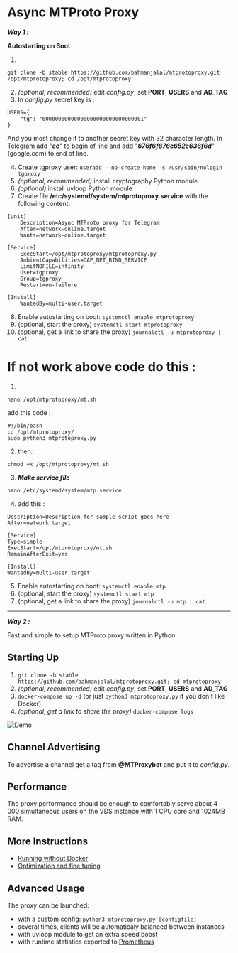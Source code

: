 # Async MTProto Proxy #
***Way 1 :***

**Autostarting on Boot**

1.
```
git clone -b stable https://github.com/bahmanjalal/mtprotoproxy.git /opt/mtprotoproxy; cd /opt/mtprotoproxy
```
2. *(optional, recommended)* edit *config.py*, set **PORT**, **USERS** and **AD_TAG**
3. In *config.py* secret key is :
```
USERS={
    "tg": "00000000000000000000000000000001"
}
```
And you most change it to another secret key with 32 character length. In Telegram add "***ee***" to begin of line and add "***676f6f676c652e636f6d***" (google.com) to end of line.

4. Create tgproxy user: `useradd --no-create-home -s /usr/sbin/nologin tgproxy`
5. *(optional, recommended)* install cryptography Python module
6. *(optional)* install uvloop Python module
7. Create file **/etc/systemd/system/mtprotoproxy.service** with the following content:

```
[Unit]
    Description=Async MTProto proxy for Telegram
    After=network-online.target
    Wants=network-online.target

[Service]
    ExecStart=/opt/mtprotoproxy/mtprotoproxy.py
    AmbientCapabilities=CAP_NET_BIND_SERVICE
    LimitNOFILE=infinity
    User=tgproxy
    Group=tgproxy
    Restart=on-failure

[Install]
    WantedBy=multi-user.target
```

8. Enable autostarting on boot: `systemctl enable mtprotoproxy`
9. (optional, start the proxy) `systemctl start mtprotoproxy`
10. (optional, get a link to share the proxy) `journalctl -u mtprotoproxy | cat`

# If not work above code do this : #


1.

```
nano /opt/mtprotoproxy/mt.sh
```

add this code :

```
#!/bin/bash
cd /opt/mtprotoproxy/
sudo python3 mtprotoproxy.py
```
2. then:
```
chmod +x /opt/mtprotoproxy/mt.sh
```
3. ***Make service file***
```
nano /etc/systemd/system/mtp.service
```

4. add this :

```
Description=Description for sample script goes here
After=network.target

[Service]
Type=simple
ExecStart=/opt/mtprotoproxy/mt.sh
RemainAfterExit=yes

[Install]
WantedBy=multi-user.target
```

5. Enable autostarting on boot: `systemctl enable mtp`
6. (optional, start the proxy) `systemctl start mtp`
7. (optional, get a link to share the proxy) `journalctl -u mtp | cat`
  
  
    
-----------------------------------------------------------------------
  
  
    
***Way 2 :***

Fast and simple to setup MTProto proxy written in Python.

## Starting Up ##
    
1. `git clone -b stable https://github.com/bahmanjalal/mtprotoproxy.git; cd mtprotoproxy`
2. *(optional, recommended)* edit *config.py*, set **PORT**, **USERS** and **AD_TAG**
3. `docker-compose up -d` (or just `python3 mtprotoproxy.py` if you don't like Docker)
4. *(optional, get a link to share the proxy)* `docker-compose logs`

![Demo](https://alexbers.com/mtprotoproxy/install_demo_v2.gif)

## Channel Advertising ##

To advertise a channel get a tag from **@MTProxybot** and put it to *config.py*.

## Performance ##

The proxy performance should be enough to comfortably serve about 4 000 simultaneous users on
the VDS instance with 1 CPU core and 1024MB RAM.

## More Instructions ##

- [Running without Docker](https://github.com/alexbers/mtprotoproxy/wiki/Running-Without-Docker)
- [Optimization and fine tuning](https://github.com/alexbers/mtprotoproxy/wiki/Optimization-and-Fine-Tuning)

## Advanced Usage ##

The proxy can be launched:
- with a custom config: `python3 mtprotoproxy.py [configfile]`
- several times, clients will be automaticaly balanced between instances
- with uvloop module to get an extra speed boost
- with runtime statistics exported to [Prometheus](https://prometheus.io/)
